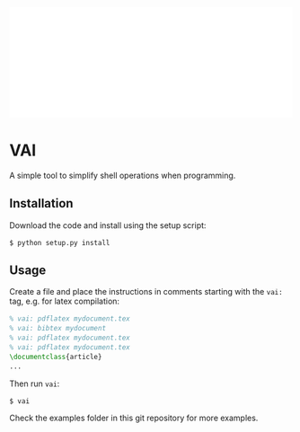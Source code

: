 ![alt text](https://github.com/scarrazza/vai/raw/master/extra/logo.svg "Logo VAI")

# VAI
A simple tool to simplify shell operations when programming.

## Installation

Download the code and install using the setup script:

```Shell
$ python setup.py install
```

## Usage

Create a file and place the instructions in comments starting with the ``vai:`` tag, e.g. for latex compilation:

```Latex
% vai: pdflatex mydocument.tex
% vai: bibtex mydocument
% vai: pdflatex mydocument.tex
% vai: pdflatex mydocument.tex
\documentclass{article}
...
```

Then run ``vai``:

```Shell
$ vai
```

Check the examples folder in this git repository for more examples.

